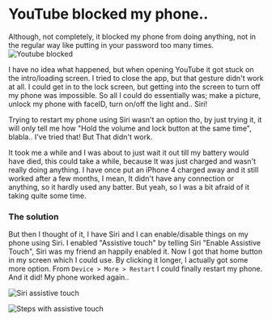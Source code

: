 # YouTube blocked my phone..

Although, not completely, it blocked my phone from doing anything, not in the regular way like putting in your password too many times. 
![Youtube blocked](https://i.ibb.co/LxLBqJL/blocked.png)

I have no idea what happened, but when opening YouTube it got stuck on the intro/loading screen. I tried to close the app, but that gesture didn't work at all. I could get in to the lock screen, but getting into the screen to turn off my phone was impossible. So all I could do essentially was; make a picture, unlock my phone with faceID, turn on/off the light and.. Siri!

Trying to restart my phone using Siri wasn't an option tho, by just trying it, it will only tell me how "Hold the volume and lock button at the same time", blabla.. I've tried that! But That didn't work.

It took me a while and I was about to just wait it out till my battery would have died, this could take a while, because It was just charged and wasn't really doing anything. I have once put an iPhone 4 charged away and it still worked after a few months, I mean, It didn't have any connection or anything, so it hardly used any batter. But yeah, so I was a bit afraid of it taking quite some time.



### The solution

But then I thought of it, I have Siri and I can enable/disable things on my phone using Siri. I enabled "Assistive touch" by telling Siri "Enable Assistive Touch", Siri was my friend an happily enabled it. Now I got that home button in my screen which I could use. By clicking it longer, I actually got some more option. From `Device > More > Restart` I could finally restart my phone. And it did! My phone worked again.. 

![Siri assistive touch](https://i.ibb.co/jvxS15C/assistive-touch.png)

![Steps with assistive touch](https://i.ibb.co/KDVsHPQ/jeeej.png)
